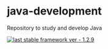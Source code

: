 # java-development
Repository to study and develop Java

[![last stable framework ver - 1.2.9](https://img.shields.io/badge/last_stable_framework_ver-1.2.9-2ea44f)](https://github.com/fahleiro/java-develop/packages/2085362?version=1.2.9)
